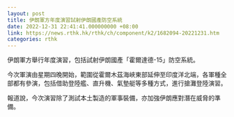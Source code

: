 ```yaml
---
layout: post
title: 伊朗軍方年度演習試射伊朗國產防空系統
date: 2022-12-31 22:41:41.000000000 +08:00
link: https://news.rthk.hk/rthk/ch/component/k2/1682094-20221231.htm
categories: rthk
---
```


伊朗軍方舉行年度演習，包括試射伊朗國產「霍爾達德-15」防空系統。

今次軍演由星期四晚開始，範圍從霍爾木茲海峽東部延伸至印度洋北端，各軍種全部都有參演，包括借助登陸艦、直升機、氣墊艇等多種方式，進行搶灘登陸演習。

報道說，今次演習除了測試本土製造的軍事裝備，亦加強伊朗應對潛在威脅的準備。
